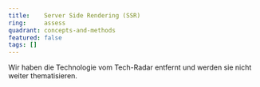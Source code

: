 ```yaml
---
title:    Server Side Rendering (SSR)
ring:     assess  
quadrant: concepts-and-methods
featured: false
tags: []
---
```


Wir haben die Technologie vom Tech-Radar entfernt und werden sie nicht weiter thematisieren.
